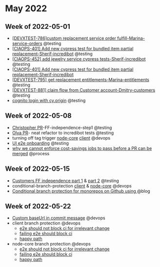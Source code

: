 # May 2022

## Week of 2022-05-01

- [[DEVXTEST-786\]custom replacement service order fulfill-Marina-service-orders](https://github.com/helloextend/node-core/pull/9331) @testing
- [[CIAOPS-401\] Add new cypress test for bundled item partial replacement-Sherif-incredibot](https://github.com/helloextend/node-core/pull/9125#pullrequestreview-959507954) @testing
- [[CIAOPS-452\] add jewelry service cypress tests-Sherif-incredibot](https://github.com/helloextend/node-core/pull/9263/files) @testing
- [[CIAOPS-401\] Add new cypress test for bundled item partial replacement-Sherif-incredibot](https://github.com/helloextend/node-core/pull/9125)
- [[DEVXTEST-795\] get replacement entitlements-Marina-entitlements](https://github.com/helloextend/node-core/pull/9398/files) @testing
- [[DEVXTEST-881\] claim flow from Customer account-Dmitry-customers](https://github.com/helloextend/client/pull/3774) @testing
- [cognito login with cy.origin](https://github.com/helloextend/client/pull/3839) @testing

## Week of 2022-05-08

- [Christopher PR](https://github.com/helloextend/client/pull/3906#event-6602949953)-FF-independence-step1 @testing
- [Olya PR](https://github.com/helloextend/node-core/pull/9558)- neat refactor to incredibot tests @testing
- turning off tag trigger [node-core](https://github.com/helloextend/node-core/pull/9511) [client](https://github.com/helloextend/client/pull/3865) @devops
- [UI e2e onboarding](https://extend-workspace.slack.com/archives/CEZTP0H70/p1652455666164989) @testing
- [why we cannot enforce cost-savings jobs to pass before a PR can be merged](https://extend-workspace.slack.com/archives/CEZTP0H70/p1651169747030129) @process

## Week of 2022-05-15

- [Customers FF independence part 1](https://github.com/helloextend/client/pull/3906) & [part 2](https://github.com/helloextend/client/pull/3984) @testing
- conditional-branch-protection [client](https://github.com/helloextend/client/pull/3977) & [node-core](https://github.com/helloextend/node-core/pull/9788) @devops
- [Conditional branch protection for monorepos on Github using ](https://youtu.be/BFAou8IDTLQ) @blog

## Week of 2022-05-22

- [Custom baseUrl in commit message](https://github.com/helloextend/gha-reusable-workflows/pull/13) @devops
- client branch protection @devops
  - [e2e should not block ci for irrelevant change](https://github.com/helloextend/client/pull/4046)
  - [failing e2e should block ci](https://github.com/helloextend/client/pull/4045)
  - [happy path](https://github.com/helloextend/client/pull/4044)
- node-core branch protection @devops
  - [e2e should not block ci for irrelevant change](https://github.com/helloextend/node-core/pull/9897)
  - [failing e2e should block ci](https://github.com/helloextend/node-core/pull/9898)
  - [happy path](https://github.com/helloextend/node-core/pull/9899)


